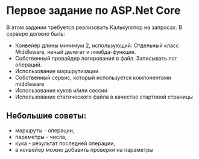 # Первое задание по ASP.Net Core

В этом задании требуется реализовать Калькулятор на запросах.
В сервере должно быть:
- Конвейер длины минимум 2, использующий: Отдельный класс Middleware, явный делегат и лямбда-функция.
- Собственный провайдер логирования в файл. Записывать лог операций.
- Использование маршрутизации.
- Собственный сервис, который используется компонентами middleware
- Использование куков и/или сессии
- Использование статического файла в качестве стартовой страницы


## Небольшие советы:
 - маршруты - операции, 
 - параметры - числа,
 - кука - результат последней операции, 
 - в конвейер можно добавить проверки на параметры
